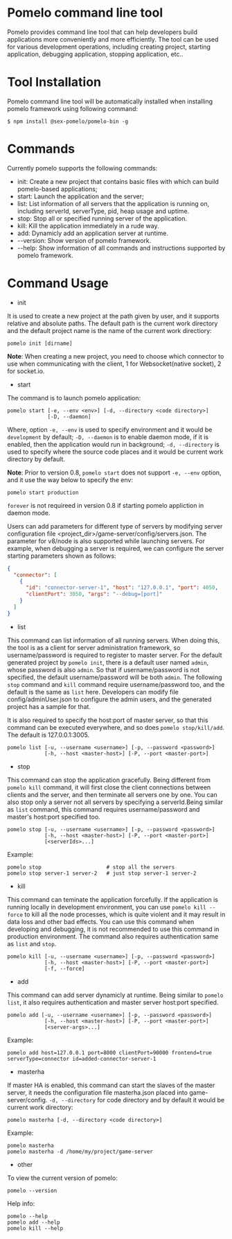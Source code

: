 # Pomelo command line tool

Pomelo provides command line tool that can help developers build applications  more conveniently and more efficiently. The tool can be used for various development operations, including creating project, starting application, debugging application, stopping application, etc..

Tool Installation
===========

Pomelo command line tool will be automatically installed when installing pomelo framework using following command:

    $ npm install @sex-pomelo/pomelo-bin -g

Commands
==========

Currently pomelo supports the following commands:

* init: Create a new project that contains basic files with which can build pomelo-based applications;
* start: Launch the application and the server;
* list: List information of all servers that the application is running on, including serverId, serverType, pid, heap usage and uptime.
* stop: Stop all or specified running server of the application.
* kill: Kill the application immediately in a rude way.
* add: Dynamicly add an application server at runtime.
* --version: Show version of pomelo framework.
* --help: Show information of all commands and instructions supported by pomelo framework.


Command Usage 
========================
* init

It is used to create a new project at the path given by user, and it supports relative and absolute paths. The default path is the current work directory and the default project name is the name of the current work directiory:

    pomelo init [dirname]

**Note**: When creating a new project, you need to choose which connector to use when communicating with the client, 1 for Websocket(native socket), 2 for socket.io. 

* start

The command is to launch pomelo application:
    
    pomelo start [-e, --env <env>] [-d, --directory <code directory>]
                 [-D, --daemon]

Where, option `-e, --env` is used to specify environment and it would be `development` by default; `-D, --daemon` is to enable daemon mode, if it is enabled, then the application would run in background; `-d, --directory` is used to specify where the source code places and it would be current work directory by default.

**Note**: Prior to version 0.8, `pomelo start` does not support `-e, --env` option, and it use the way below to specify the env:

    pomelo start production

`forever` is not requireed in version 0.8 if starting pomelo appliction in daemon mode.

Users can add parameters for different type of servers by modifying server configuration file <project_dir>/game-server/config/servers.json. The parameter for v8/node is also supported while launching servers. For example, when debugging a server is required, we can configure the server starting parameters shown as follows:

```json
{
  "connector": [
    {
      "id": "connector-server-1", "host": "127.0.0.1", "port": 4050,
      "clientPort": 3050, "args": "--debug=[port]"
    }
  ]
}
```

* list

This command can list information of all running servers. When doing this, the tool is as a client for server administration framework, so username/password is required to register to master server. For the default generated project by `pomelo init`, there is a default user named `admin`, whose password is also `admin`. So that if username/password is not specified, the default username/password will be both `admin`. The following `stop` command and `kill` command require username/password too, and the default is the same as `list` here. Developers can modify file config/adminUser.json to configure the admin users, and the generated project has a sample for that.

It is also required to specify the host:port of master server, so that this command can be executed everywhere, and so does `pomelo stop/kill/add`.  The default is 127.0.0.1:3005.

    pomelo list [-u, --username <username>] [-p, --password <password>]
                [-h, --host <master-host>] [-P, --port <master-port>]

* stop

This command can stop the application gracefully. Being different from `pomelo kill` command, it will first close the client connections between clients and the server, and then terminate all servers one by one. You can also stop only a server not all servers by specifying a serverId.Being similar as `list` command, this command requires username/password and master's host:port  specified too. 

    pomelo stop [-u, --username <username>] [-p, --password <password>]
                [-h, --host <master-host>] [-P, --port <master-port>]
                [<serverIds>...]
Example:
    
    pomelo stop                     # stop all the servers
    pomelo stop server-1 server-2   # just stop server-1 server-2

* kill

This command can teminate the application forcefully. If the application is running locally in development environment, you can use `pomelo kill --force` to kill all the node processes, which is quite violent and it may result in data loss and other bad effects. You can use this command when developing and debugging, it is not recommended to use this command in production environment. The command also requires authentication same as `list` and `stop`.

    pomelo kill [-u, --username <username>] [-p, --password <password>]
                [-h, --host <master-host>] [-P, --port <master-port>]
                [-f, --force]

* add

This command can add server dynamicly at runtime. Being similar to `pomelo list`, it also requires authentication and master server host:port specified.

    pomelo add [-u, --username <username>] [-p, --password <password>]
                [-h, --host <master-host>] [-P, --port <master-port>]
                [<server-args>...]
Example:
    
    pomelo add host=127.0.0.1 port=8000 clientPort=90000 frontend=true serverType=connector id=added-connector-server-1

* masterha
 
If master HA is enabled, this command can start the slaves of the master server, it needs the configuration file masterha.json placed into game-server/config. `-d, --directory` for code directory and by default it would be current work directory:
    
    pomelo masterha [-d, --directory <code directory>]

Example:

    pomelo masterha 
    pomelo masterha -d /home/my/project/game-server

* other

To view the current version of pomelo:
  
    pomelo --version

Help info:
    
    pomelo --help
    pomelo add --help
    pomelo kill --help
